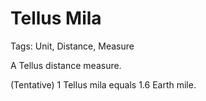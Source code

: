 # Tellus Mila

Tags: Unit, Distance, Measure

A Tellus distance measure.

(Tentative) 1 Tellus mila equals 1.6 Earth mile.